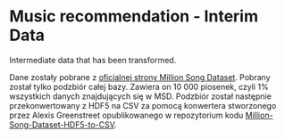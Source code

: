 # Music recommendation - Interim Data

Intermediate data that has been transformed.

Dane zostały pobrane z <a href="http://millionsongdataset.com/pages/getting-dataset/#subset">oficjalnej strony Million Song Dataset</a>. Pobrany został tylko podzbiór całej bazy. Zawiera on 10 000 piosenek, czyli 1% wszystkich danych znajdujących się w MSD. Podzbiór został następnie przekonwertowany z HDF5 na CSV za pomocą konwertera stworzonego przez Alexis Greenstreet opublikowanego w repozytorium kodu <a href=https://github.com/AGeoCoder/Million-Song-Dataset-HDF5-to-CSV>Million-Song-Dataset-HDF5-to-CSV</a>.
